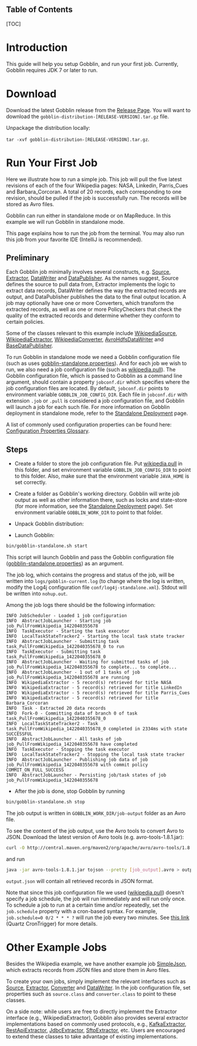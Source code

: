 Table of Contents
-----------------

[TOC]

# Introduction

This guide will help you setup Gobblin, and run your first job. Currently, Gobblin requires JDK 7 or later to run.

# Download

Download the latest Gobblin release from the [Release Page](https://github.com/linkedin/gobblin/releases). You will want to download the `gobblin-distribution-[RELEASE-VERSION].tar.gz` file.

Unpackage the distribution locally:

`tar -xvf gobblin-distribution-[RELEASE-VERSION].tar.gz`.

# Run Your First Job

Here we illustrate how to run a simple job. This job will pull the five latest revisions of each of the four Wikipedia pages: NASA, Linkedin, Parris_Cues and Barbara_Corcoran. A total of 20 records, each corresponding to one revision, should be pulled if the job is successfully run. The records will be stored as Avro files.

Gobblin can run either in standalone mode or on MapReduce. In this example we will run Gobblin in standalone mode.

This page explains how to run the job from the terminal. You may also run this job from your favorite IDE (IntelliJ is recommended).

## Preliminary 

Each Gobblin job minimally involves several constructs, e.g. [Source](https://github.com/linkedin/gobblin/blob/master/gobblin-api/src/main/java/gobblin/source/Source.java), [Extractor](https://github.com/linkedin/gobblin/blob/master/gobblin-api/src/main/java/gobblin/source/extractor/Extractor.java), [DataWriter](https://github.com/linkedin/gobblin/blob/master/gobblin-api/src/main/java/gobblin/writer/DataWriter.java) and [DataPublisher](https://github.com/linkedin/gobblin/blob/master/gobblin-api/src/main/java/gobblin/publisher/DataPublisher.java). As the names suggest, Source defines the source to pull data from, Extractor implements the logic to extract data records, DataWriter defines the way the extracted records are output, and DataPublisher publishes the data to the final output location. A job may optionally have one or more Converters, which transform the extracted records, as well as one or more PolicyCheckers that check the quality of the extracted records and determine whether they conform to certain policies.

Some of the classes relevant to this example include [WikipediaSource](https://github.com/linkedin/gobblin/blob/master/gobblin-example/src/main/java/gobblin/example/wikipedia/WikipediaSource.java), [WikipediaExtractor](https://github.com/linkedin/gobblin/blob/master/gobblin-example/src/main/java/gobblin/example/wikipedia/WikipediaExtractor.java), [WikipediaConverter](https://github.com/linkedin/gobblin/blob/master/gobblin-example/src/main/java/gobblin/example/wikipedia/WikipediaConverter.java), [AvroHdfsDataWriter](https://github.com/linkedin/gobblin/blob/master/gobblin-core/src/main/java/gobblin/writer/AvroHdfsDataWriter.java) and [BaseDataPublisher](https://github.com/linkedin/gobblin/blob/master/gobblin-core/src/main/java/gobblin/publisher/BaseDataPublisher.java).

To run Gobblin in standalone mode we need a Gobblin configuration file (such as uses [gobblin-standalone.properties](https://github.com/linkedin/gobblin/blob/master/conf/gobblin-standalone.properties)). And for each job we wish to run, we also need a job configuration file (such as [wikipedia.pull](https://github.com/linkedin/gobblin/blob/master/gobblin-example/src/main/resources/wikipedia.pull)). The Gobblin configuration file, which is passed to Gobblin as a command line argument, should contain a property `jobconf.dir` which specifies where the job configuration files are located. By default, `jobconf.dir` points to environment variable `GOBBLIN_JOB_CONFIG_DIR`. Each file in `jobconf.dir` with extension `.job` or `.pull` is considered a job configuration file, and Gobblin will launch a job for each such file. For more information on Gobblin deployment in standalone mode, refer to the [Standalone Deployment](user-guide/Gobblin-Deployment#Standalone-Deployment) page.

A list of commonly used configuration properties can be found here: [Configuration Properties Glossary](user-guide/Configuration-Properties-Glossary).

## Steps

* Create a folder to store the job configuration file. Put [wikipedia.pull](https://github.com/linkedin/gobblin/blob/master/gobblin-example/src/main/resources/wikipedia.pull) in this folder, and set environment variable `GOBBLIN_JOB_CONFIG_DIR` to point to this folder. Also, make sure that the environment variable `JAVA_HOME` is set correctly.

* Create a folder as Gobblin's working directory. Gobblin will write job output as well as other information there, such as locks and state-store (for more information, see the [Standalone Deployment](user-guide/Gobblin-Deployment#Standalone-Deployment) page). Set environment variable `GOBBLIN_WORK_DIR` to point to that folder.  

* Unpack Gobblin distribution:

* Launch Gobblin:

```bash
bin/gobblin-standalone.sh start
```

This script will launch Gobblin and pass the Gobblin configuration file ([gobblin-standalone.properties](https://github.com/linkedin/gobblin/blob/master/conf/gobblin-standalone.properties)) as an argument.

The job log, which contains the progress and status of the job, will be written into `logs/gobblin-current.log` (to change where the log is written, modify the Log4j configuration file `conf/log4j-standalone.xml`). Stdout will be written into `nohup.out`.

Among the job logs there should be the following information:

```
INFO JobScheduler - Loaded 1 job configuration
INFO  AbstractJobLauncher - Starting job job_PullFromWikipedia_1422040355678
INFO  TaskExecutor - Starting the task executor
INFO  LocalTaskStateTracker2 - Starting the local task state tracker
INFO  AbstractJobLauncher - Submitting task task_PullFromWikipedia_1422040355678_0 to run
INFO  TaskExecutor - Submitting task task_PullFromWikipedia_1422040355678_0
INFO  AbstractJobLauncher - Waiting for submitted tasks of job job_PullFromWikipedia_1422040355678 to complete... to complete...
INFO  AbstractJobLauncher - 1 out of 1 tasks of job job_PullFromWikipedia_1422040355678 are running
INFO  WikipediaExtractor - 5 record(s) retrieved for title NASA
INFO  WikipediaExtractor - 5 record(s) retrieved for title LinkedIn
INFO  WikipediaExtractor - 5 record(s) retrieved for title Parris_Cues
INFO  WikipediaExtractor - 5 record(s) retrieved for title Barbara_Corcoran
INFO  Task - Extracted 20 data records
INFO  Fork-0 - Committing data of branch 0 of task task_PullFromWikipedia_1422040355678_0
INFO  LocalTaskStateTracker2 - Task task_PullFromWikipedia_1422040355678_0 completed in 2334ms with state SUCCESSFUL
INFO  AbstractJobLauncher - All tasks of job job_PullFromWikipedia_1422040355678 have completed
INFO  TaskExecutor - Stopping the task executor 
INFO  LocalTaskStateTracker2 - Stopping the local task state tracker
INFO  AbstractJobLauncher - Publishing job data of job job_PullFromWikipedia_1422040355678 with commit policy COMMIT_ON_FULL_SUCCESS
INFO  AbstractJobLauncher - Persisting job/task states of job job_PullFromWikipedia_1422040355678
```

* After the job is done, stop Gobblin by running

```bash
bin/gobblin-standalone.sh stop
```

The job output is written in `GOBBLIN_WORK_DIR/job-output` folder as an Avro file.

To see the content of the job output, use the Avro tools to convert Avro to JSON. Download the latest version of Avro tools (e.g. avro-tools-1.8.1.jar):

```bash
curl -O http://central.maven.org/maven2/org/apache/avro/avro-tools/1.8.1/avro-tools-1.8.1.jar
```

and run 

```bash
java -jar avro-tools-1.8.1.jar tojson --pretty [job_output].avro > output.json
```

`output.json` will contain all retrieved records in JSON format.

Note that since this job configuration file we used ([wikipedia.pull](https://github.com/linkedin/gobblin/blob/master/gobblin-example/src/main/resources/wikipedia.pull)) doesn't specify a job schedule, the job will run immediately and will run only once. To schedule a job to run at a certain time and/or repeatedly, set the `job.schedule` property with a cron-based syntax. For example, `job.schedule=0 0/2 * * * ?` will run the job every two minutes. See [this link](http://www.quartz-scheduler.org/documentation/quartz-2.1.x/tutorials/crontrigger.html) (Quartz CronTrigger) for more details.

# Other Example Jobs

Besides the Wikipedia example, we have another example job [SimpleJson](https://github.com/linkedin/gobblin/tree/master/gobblin-example/src/main/java/gobblin/example/simplejson), which extracts records from JSON files and store them in Avro files.

To create your own jobs, simply implement the relevant interfaces such as [Source](https://github.com/linkedin/gobblin/blob/master/gobblin-api/src/main/java/gobblin/source/Source.java), [Extractor](https://github.com/linkedin/gobblin/blob/master/gobblin-api/src/main/java/gobblin/source/extractor/Extractor.java), [Converter](https://github.com/linkedin/gobblin/blob/master/gobblin-api/src/main/java/gobblin/converter/Converter.java) and [DataWriter](https://github.com/linkedin/gobblin/blob/master/gobblin-api/src/main/java/gobblin/writer/DataWriter.java). In the job configuration file, set properties such as `source.class` and `converter.class` to point to these classes.

On a side note: while users are free to directly implement the Extractor interface (e.g., WikipediaExtractor), Gobblin also provides several extractor implementations based on commonly used protocols, e.g., [KafkaExtractor](https://github.com/linkedin/gobblin/blob/master/gobblin-core/src/main/java/gobblin/source/extractor/extract/kafka/KafkaExtractor.java), [RestApiExtractor](https://github.com/linkedin/gobblin/blob/master/gobblin-core/src/main/java/gobblin/source/extractor/extract/restapi/RestApiExtractor.java), [JdbcExtractor](https://github.com/linkedin/gobblin/blob/master/gobblin-core/src/main/java/gobblin/source/extractor/extract/jdbc/JdbcExtractor.java), [SftpExtractor](https://github.com/linkedin/gobblin/blob/master/gobblin-core/src/main/java/gobblin/source/extractor/extract/sftp/SftpExtractor.java), etc. Users are encouraged to extend these classes to take advantage of existing implementations.
